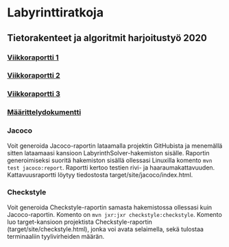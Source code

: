 # Labyrinttiratkoja

## Tietorakenteet ja algoritmit harjoitustyö 2020

### [Viikkoraportti 1](https://github.com/fannif/labyrinttiratkoja/tree/master/dokumentaatio/viikkoraportti1.md)

### [Viikkoraportti 2](https://github.com/fannif/labyrinttiratkoja/blob/master/dokumentaatio/viikkoraportti2.md)

### [Viikkoraportti 3](https://github.com/fannif/labyrinttiratkoja/blob/master/dokumentaatio/viikkoraportti3.md)

### [Määrittelydokumentti](https://github.com/fannif/labyrinttiratkoja/tree/master/dokumentaatio/maarittelydokumentti.md)

### Jacoco
Voit generoida Jacoco-raportin lataamalla projektin GitHubista ja menemällä sitten lataamaasi kansioon LabyrinthSolver-hakemiston sisälle. Raportin generoimiseksi suoritä hakemiston sisällä ollessasi Linuxilla komento `mvn test jacoco:report`.
Raportti kertoo testien rivi- ja haaraumakattavuuden. Kattavuusraportti löytyy tiedostosta target/site/jacoco/index.html.

### Checkstyle
Voit generoida Checkstyle-raportin samasta hakemistossa ollessasi kuin Jacoco-raportin. Komento on `mvn jxr:jxr checkstyle:checkstyle`. Komento luo target-kansioon projektista Checkstyle-raportin (target/site/checkstyle.html), jonka voi avata selaimella, sekä tulostaa terminaaliin tyylivirheiden määrän.
